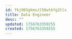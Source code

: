 ```yaml
---
id: fkj965gkmszl58wtbfg2tlx
title: Data Engineer
desc: ""
updated: 1756763359255
created: 1756763359255
---
```

